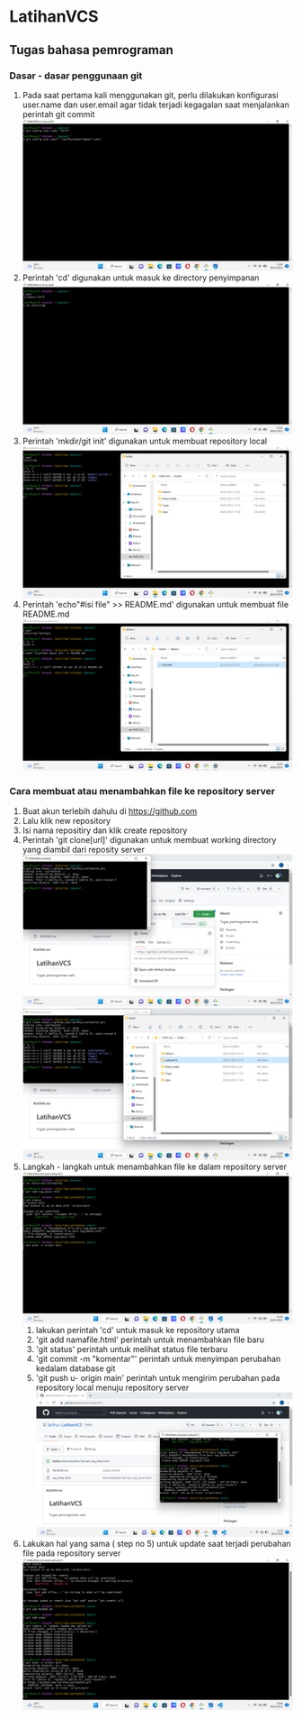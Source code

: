 # LatihanVCS
## Tugas bahasa pemrograman

### Dasar - dasar penggunaan git

1. Pada saat pertama kali menggunakan git, perlu dilakukan konfigurasi user.name dan user.email agar tidak terjadi kegagalan saat menjalankan perintah git commit
![konfigurasi](step/ss1.png)
2. Perintah 'cd' digunakan untuk masuk ke directory penyimpanan
![cd](step/ss2.png)
3. Perintah 'mkdir/git init' digunakan untuk membuat repository local
![mkdir](step/ss3.png)
4. Perintah 'echo"#isi file" >> README.md' digunakan untuk membuat file README.md
![echo](step/ss4.png)

### Cara membuat atau menambahkan file ke repository server

1. Buat akun terlebih dahulu di https://github.com
2. Lalu klik new repository
3. Isi nama repositiry dan klik create repository
4. Perintah 'git clone[url]' digunakan untuk membuat working directory yang diambil dari reposity server
![clone](step/ss5.png) ![output](step/ss6.png)
5. Langkah - langkah untuk menambahkan file ke dalam repository server ![repository_server](step/ss7.png)
    1. lakukan perintah 'cd' untuk masuk ke repository utama
    2. 'git add namafile.html' perintah untuk menambahkan file baru
    3. 'git status' perintah untuk melihat status file terbaru
    4. 'git commit -m "komentar"' perintah untuk menyimpan perubahan kedalam database git
    5. 'git push u- origin main' perintah untuk mengirim perubahan pada repository local menuju repository server ![output](step/ss8.png)
6. Lakukan hal yang sama ( step no 5) untuk update saat terjadi perubahan file pada repository server ![tampilan](step/ss9.png)